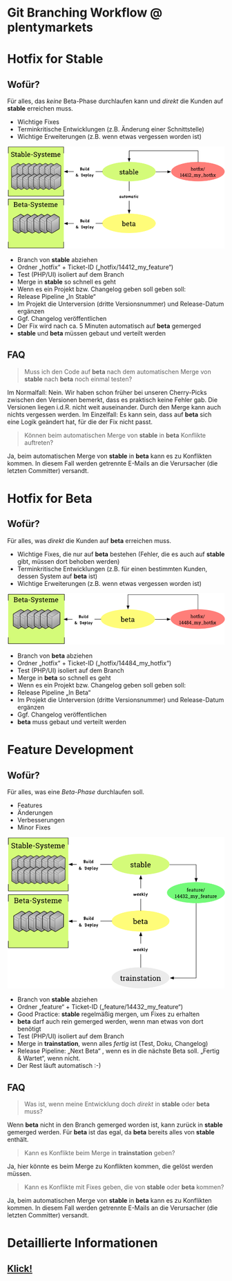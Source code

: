 # Git Branching Workflow @ plentymarkets



# Hotfix for Stable


## Wofür?

Für alles, das *keine* Beta-Phase durchlaufen kann und *direkt* die Kunden auf **stable** erreichen muss.

- Wichtige Fixes
- Terminkritische Entwicklungen (z.B. Änderung einer Schnittstelle)
- Wichtige Erweiterungen (z.B. wenn etwas vergessen worden ist)


![Hotfix for Stable](BranchWorkflowHotfixStable.png)


- Branch von **stable** abziehen
- Ordner „hotfix“ + Ticket-ID („hotfix/14412_my_feature“)
- Test (PHP/UI) isoliert auf dem Branch
- Merge in **stable** so schnell es geht
-  Wenn es ein Projekt bzw. Changelog geben soll geben soll:
 - Release Pipeline „In Stable“
 - Im Projekt die Unterversion (dritte Versionsnummer) und Release-Datum ergänzen
 - Ggf. Changelog veröffentlichen
- Der Fix wird nach ca. 5 Minuten automatisch auf **beta** gemerged
- **stable** und **beta** müssen gebaut und verteilt werden


## FAQ


> Muss ich den Code auf **beta** nach dem automatischen Merge von **stable** nach **beta** noch einmal testen?

Im Normalfall: Nein. Wir haben schon früher bei unseren Cherry-Picks zwischen den Versionen bemerkt, dass es praktisch keine Fehler gab. Die Versionen liegen i.d.R. nicht weit auseinander. Durch den Merge kann auch nichts vergessen werden.
Im Einzelfall: Es kann sein, dass auf **beta** sich eine Logik geändert hat, für die der Fix nicht passt.


> Können beim automatischen Merge von **stable** in **beta** Konflikte auftreten?

Ja, beim automatischen Merge von **stable** in **beta** kann es zu Konflikten kommen. In diesem Fall werden getrennte E-Mails an die Verursacher (die letzten Committer) versandt.



# Hotfix for Beta


## Wofür?

Für alles, was *direkt* die Kunden auf **beta** erreichen muss.

- Wichtige Fixes, die nur auf **beta** bestehen (Fehler, die es auch auf **stable** gibt, müssen dort behoben werden)
- Terminkritische Entwicklungen (z.B. für einen bestimmten Kunden, dessen System auf **beta** ist)
- Wichtige Erweiterungen (z.B. wenn etwas vergessen worden ist)


![Hotfix for Beta](BranchWorkflowHotfixBeta.png)


- Branch von **beta** abziehen
- Ordner „hotfix“ + Ticket-ID („hotfix/14484_my_hotfix“)
- Test (PHP/UI) isoliert auf dem Branch
- Merge in **beta** so schnell es geht
-  Wenn es ein Projekt bzw. Changelog geben soll geben soll:
 - Release Pipeline „In Beta“
 - Im Projekt die Unterversion (dritte Versionsnummer) und Release-Datum ergänzen
 - Ggf. Changelog veröffentlichen
- **beta** muss gebaut und verteilt werden



# Feature Development


## Wofür?

Für alles, was eine *Beta-Phase* durchlaufen soll.

- Features
- Änderungen
- Verbesserungen
- Minor Fixes


![Feature Development](BranchWorkflowFeature.png)


- Branch von **stable** abziehen
- Ordner „feature“ + Ticket-ID („feature/14432_my_feature“)
- Good Practice: **stable** regelmäßig mergen, um Fixes zu erhalten
- **beta** darf auch rein gemerged werden, wenn man etwas von dort benötigt
- Test (PHP/UI) isoliert auf dem Branch
- Merge in **trainstation**, wenn alles *fertig* ist (Test, Doku, Changelog)
- Release Pipeline: „Next Beta“ , wenn es in die nächste Beta soll. „Fertig & Wartet“, wenn nicht.
- Der Rest läuft automatisch :-)


## FAQ


> Was ist, wenn meine Entwicklung doch *direkt* in **stable** oder **beta** muss?

Wenn **beta** nicht in den Branch gemerged worden ist, kann zurück in **stable** gemerged werden. Für **beta** ist das egal, da **beta** bereits alles von **stable** enthält.


> Kann es Konflikte beim Merge in **trainstation** geben?

Ja, hier könnte es beim Merge zu Konflikten kommen, die gelöst werden müssen.


> Kann es Konflikte mit Fixes geben, die von **stable** oder **beta** kommen?

Ja, beim automatischen Merge von **stable** in **beta** kann es zu Konflikten kommen. In diesem Fall werden getrennte E-Mails an die Verursacher (die letzten Committer) versandt.



# Detaillierte Informationen

## [Klick!](https://draftin.com/documents/529914?token=vJa8kns0Ubfg9PoEJQhajhVZ_k7wv25Zt6MnQEbRat7XoSMN0Zp-ggTqzfGuVCRmGk_-44fFii9mamR7REY8Vnc)